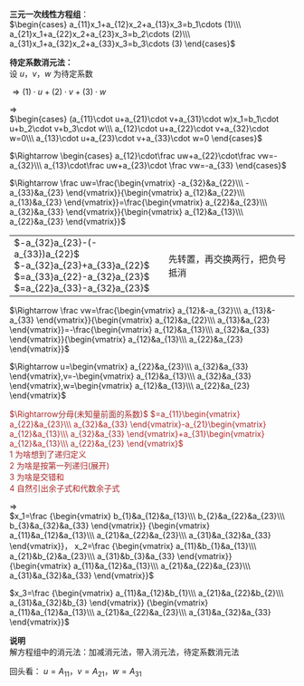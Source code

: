 **三元一次线性方程组**：    
 $\begin{cases}    
a_{11}x_1+a_{12}x_2+a_{13}x_3=b_1\cdots (1)\\\     
a_{21}x_1+a_{22}x_2+a_{23}x_3=b_2\cdots (2)\\\     
a_{31}x_1+a_{32}x_2+a_{33}x_3=b_3\cdots (3)    
\end{cases}$     
    
**待定系数消元法：**    
设 $u，v，w$ 为待定系数    
    
 $\Rightarrow (1)\cdot u+(2)\cdot v+(3)\cdot w$     
    
 $\Rightarrow$     
 $\begin{cases}    
(a_{11}\cdot u+a_{21}\cdot v+a_{31}\cdot w)x_1=b_1\cdot u+b_2\cdot v+b_3\cdot w\\\     
a_{12}\cdot u+a_{22}\cdot v+a_{32}\cdot w=0\\\     
a_{13}\cdot u+a_{23}\cdot v+a_{33}\cdot w=0    
\end{cases}$     
    
 $\Rightarrow    
\begin{cases}    
a_{12}\cdot\frac uw+a_{22}\cdot\frac vw=-a_{32}\\\     
a_{13}\cdot\frac uw+a_{23}\cdot \frac vw=-a_{33}    
\end{cases}$     
    
 $\Rightarrow \frac uw=\frac{\begin{vmatrix}    
-a_{32}&a_{22}\\\     
-a_{33}&a_{23}    
\end{vmatrix}}{\begin{vmatrix}    
a_{12}&a_{22}\\\     
a_{13}&a_{23}    
\end{vmatrix}}=\frac{\begin{vmatrix}    
a_{22}&a_{23}\\\     
a_{32}&a_{33}    
\end{vmatrix}}{\begin{vmatrix}    
a_{12}&a_{13}\\\     
a_{22}&a_{23}    
\end{vmatrix}}$     
<table>    
<tr>    
<td>    
<div> $-a_{32}a_{23}-(-a_{33})a_{22}$ </div>    
<div> $-a_{32}a_{23}+a_{33}a_{22}$ </div>    
<div> $=a_{33}a_{22}-a_{32}a_{23}$ </div>    
<div> $=a_{22}a_{33}-a_{32}a_{23}$ </div>    
</td>    
<td>先转置，再交换两行，把负号抵消</td>    
</tr>    
</table>    
    
 $\Rightarrow \frac vw=\frac{\begin{vmatrix}    
a_{12}&-a_{32}\\\     
a_{13}&-a_{33}    
\end{vmatrix}}{\begin{vmatrix}    
a_{12}&a_{22}\\\     
a_{13}&a_{23}    
\end{vmatrix}}=-\frac{\begin{vmatrix}    
a_{12}&a_{13}\\\     
a_{32}&a_{33}    
\end{vmatrix}}{\begin{vmatrix}    
a_{12}&a_{13}\\\     
a_{22}&a_{23}    
\end{vmatrix}}$     
    
 $\Rightarrow u=\begin{vmatrix}    
a_{22}&a_{23}\\\     
a_{32}&a_{33}    
\end{vmatrix},v=-\begin{vmatrix}    
a_{12}&a_{13}\\\     
a_{32}&a_{33}    
\end{vmatrix},w=\begin{vmatrix}    
a_{12}&a_{13}\\\     
a_{22}&a_{23}    
\end{vmatrix}$     
    
<font color=brown>    
 $\Rightarrow分母(未知量前面的系数)$     
 $=a_{11}\begin{vmatrix}    
a_{22}&a_{23}\\\     
a_{32}&a_{33}    
\end{vmatrix}-a_{21}\begin{vmatrix}    
a_{12}&a_{13}\\\     
a_{32}&a_{33}    
\end{vmatrix}+a_{31}\begin{vmatrix}    
a_{12}&a_{13}\\\     
a_{22}&a_{23}    
\end{vmatrix}$     
<div>1 为啥想到了递归定义</div>    
<div>2 为啥是按第一列递归(展开)</div>    
<div>3 为啥是交错和</div>    
<div>4 自然引出余子式和代数余子式</div>    
</font>    
    
 $\Rightarrow$     
 $x_1=\frac    
{\begin{vmatrix}    
b_{1}&a_{12}&a_{13}\\\     
b_{2}&a_{22}&a_{23}\\\     
b_{3}&a_{32}&a_{33}    
\end{vmatrix}}    
{\begin{vmatrix}    
a_{11}&a_{12}&a_{13}\\\     
a_{21}&a_{22}&a_{23}\\\     
a_{31}&a_{32}&a_{33}    
\end{vmatrix}}，    
x_2=\frac    
{\begin{vmatrix}    
a_{11}&b_{1}&a_{13}\\\     
a_{21}&b_{2}&a_{23}\\\     
a_{31}&b_{3}&a_{33}    
\end{vmatrix}}    
{\begin{vmatrix}    
a_{11}&a_{12}&a_{13}\\\     
a_{21}&a_{22}&a_{23}\\\     
a_{31}&a_{32}&a_{33}    
\end{vmatrix}}$     
    
 $x_3=\frac    
{\begin{vmatrix}    
a_{11}&a_{12}&b_{1}\\\     
a_{21}&a_{22}&b_{2}\\\     
a_{31}&a_{32}&b_{3}    
\end{vmatrix}}    
{\begin{vmatrix}    
a_{11}&a_{12}&a_{13}\\\     
a_{21}&a_{22}&a_{23}\\\     
a_{31}&a_{32}&a_{33}    
\end{vmatrix}}$     
    
**说明**    
解方程组中的消元法：加减消元法，带入消元法，待定系数消元法    
    
回头看： $u=A_{11}，v=A_{21}，w=A_{31}$     

